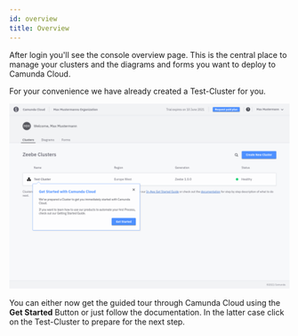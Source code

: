 ```yaml
---
id: overview
title: Overview
---
```


After login you'll see the console overview page. This is the central place to manage your clusters and the diagrams and forms you want to deploy to Camunda Cloud.

For your convenience we have already created a Test-Cluster for you.

![overview-gse](./img/cluster-overview-gse.png)

You can either now get the guided tour through Camunda Cloud using the **Get Started** Button or just follow the documentation. In the latter case click on the Test-Cluster to prepare for the next step.
